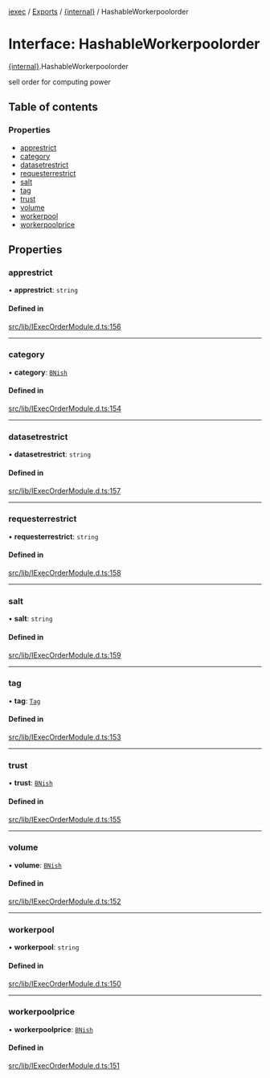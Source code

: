 [iexec](../README.md) / [Exports](../modules.md) / [{internal}](../modules/internal_.md) / HashableWorkerpoolorder

# Interface: HashableWorkerpoolorder

[{internal}](../modules/internal_.md).HashableWorkerpoolorder

sell order for computing power

## Table of contents

### Properties

- [apprestrict](internal_.HashableWorkerpoolorder.md#apprestrict)
- [category](internal_.HashableWorkerpoolorder.md#category)
- [datasetrestrict](internal_.HashableWorkerpoolorder.md#datasetrestrict)
- [requesterrestrict](internal_.HashableWorkerpoolorder.md#requesterrestrict)
- [salt](internal_.HashableWorkerpoolorder.md#salt)
- [tag](internal_.HashableWorkerpoolorder.md#tag)
- [trust](internal_.HashableWorkerpoolorder.md#trust)
- [volume](internal_.HashableWorkerpoolorder.md#volume)
- [workerpool](internal_.HashableWorkerpoolorder.md#workerpool)
- [workerpoolprice](internal_.HashableWorkerpoolorder.md#workerpoolprice)

## Properties

### apprestrict

• **apprestrict**: `string`

#### Defined in

[src/lib/IExecOrderModule.d.ts:156](https://github.com/iExecBlockchainComputing/iexec-sdk/blob/8cfa57c/src/lib/IExecOrderModule.d.ts#L156)

___

### category

• **category**: [`BNish`](../modules/internal_.md#bnish)

#### Defined in

[src/lib/IExecOrderModule.d.ts:154](https://github.com/iExecBlockchainComputing/iexec-sdk/blob/8cfa57c/src/lib/IExecOrderModule.d.ts#L154)

___

### datasetrestrict

• **datasetrestrict**: `string`

#### Defined in

[src/lib/IExecOrderModule.d.ts:157](https://github.com/iExecBlockchainComputing/iexec-sdk/blob/8cfa57c/src/lib/IExecOrderModule.d.ts#L157)

___

### requesterrestrict

• **requesterrestrict**: `string`

#### Defined in

[src/lib/IExecOrderModule.d.ts:158](https://github.com/iExecBlockchainComputing/iexec-sdk/blob/8cfa57c/src/lib/IExecOrderModule.d.ts#L158)

___

### salt

• **salt**: `string`

#### Defined in

[src/lib/IExecOrderModule.d.ts:159](https://github.com/iExecBlockchainComputing/iexec-sdk/blob/8cfa57c/src/lib/IExecOrderModule.d.ts#L159)

___

### tag

• **tag**: [`Tag`](../modules/internal_.md#tag)

#### Defined in

[src/lib/IExecOrderModule.d.ts:153](https://github.com/iExecBlockchainComputing/iexec-sdk/blob/8cfa57c/src/lib/IExecOrderModule.d.ts#L153)

___

### trust

• **trust**: [`BNish`](../modules/internal_.md#bnish)

#### Defined in

[src/lib/IExecOrderModule.d.ts:155](https://github.com/iExecBlockchainComputing/iexec-sdk/blob/8cfa57c/src/lib/IExecOrderModule.d.ts#L155)

___

### volume

• **volume**: [`BNish`](../modules/internal_.md#bnish)

#### Defined in

[src/lib/IExecOrderModule.d.ts:152](https://github.com/iExecBlockchainComputing/iexec-sdk/blob/8cfa57c/src/lib/IExecOrderModule.d.ts#L152)

___

### workerpool

• **workerpool**: `string`

#### Defined in

[src/lib/IExecOrderModule.d.ts:150](https://github.com/iExecBlockchainComputing/iexec-sdk/blob/8cfa57c/src/lib/IExecOrderModule.d.ts#L150)

___

### workerpoolprice

• **workerpoolprice**: [`BNish`](../modules/internal_.md#bnish)

#### Defined in

[src/lib/IExecOrderModule.d.ts:151](https://github.com/iExecBlockchainComputing/iexec-sdk/blob/8cfa57c/src/lib/IExecOrderModule.d.ts#L151)
